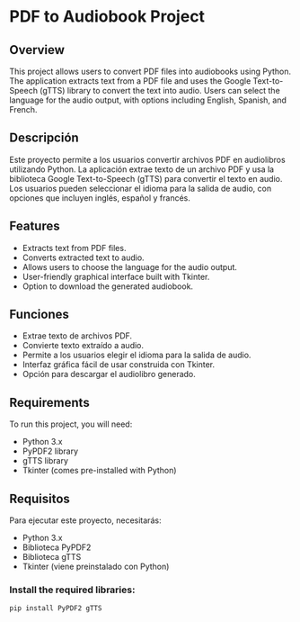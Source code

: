 # PDF to Audiobook Project

## Overview
This project allows users to convert PDF files into audiobooks using Python. The application extracts text from a PDF file and uses the Google Text-to-Speech (gTTS) library to convert the text into audio. Users can select the language for the audio output, with options including English, Spanish, and French.

## Descripción
Este proyecto permite a los usuarios convertir archivos PDF en audiolibros utilizando Python. La aplicación extrae texto de un archivo PDF y usa la biblioteca Google Text-to-Speech (gTTS) para convertir el texto en audio. Los usuarios pueden seleccionar el idioma para la salida de audio, con opciones que incluyen inglés, español y francés.

## Features
- Extracts text from PDF files.
- Converts extracted text to audio.
- Allows users to choose the language for the audio output.
- User-friendly graphical interface built with Tkinter.
- Option to download the generated audiobook.

## Funciones
- Extrae texto de archivos PDF.
- Convierte texto extraído a audio.
- Permite a los usuarios elegir el idioma para la salida de audio.
- Interfaz gráfica fácil de usar construida con Tkinter.
- Opción para descargar el audiolibro generado.

## Requirements
To run this project, you will need:
- Python 3.x
- PyPDF2 library
- gTTS library
- Tkinter (comes pre-installed with Python)

## Requisitos
Para ejecutar este proyecto, necesitarás:
- Python 3.x
- Biblioteca PyPDF2
- Biblioteca gTTS
- Tkinter (viene preinstalado con Python)

### Install the required libraries:
```bash
pip install PyPDF2 gTTS
